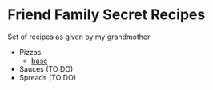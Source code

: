 # Friend Family Secret Recipes

Set of recipes as given by my grandmother

- Pizzas
  - [base](./pizzas/base.md)
- Sauces (TO DO)
- Spreads (TO DO)